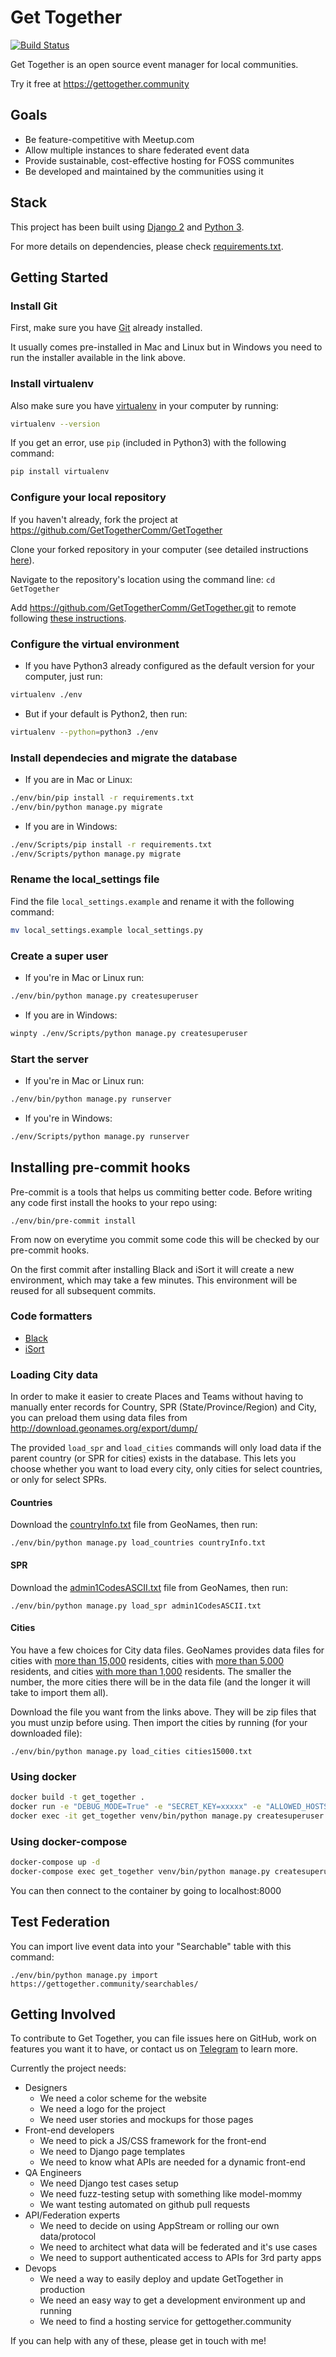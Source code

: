 # Get Together

[![Build Status](https://travis-ci.org/GetTogetherComm/GetTogether.svg?branch=master)](https://travis-ci.org/GetTogetherComm/GetTogether)

Get Together is an open source event manager for local communities.

Try it free at <https://gettogether.community>

## Goals

- Be feature-competitive with Meetup.com
- Allow multiple instances to share federated event data
- Provide sustainable, cost-effective hosting for FOSS communites
- Be developed and maintained by the communities using it

## Stack

This project has been built using [Django 2](https://www.djangoproject.com) and [Python 3](https://www.python.org).

For more details on dependencies, please check [requirements.txt](requirements.txt).

## Getting Started

### Install Git

First, make sure you have [Git](https://git-scm.com/downloads) already installed.

It usually comes pre-installed in Mac and Linux but in Windows you need to run the installer available in the link above.

### Install virtualenv

Also make sure you have [virtualenv](https://virtualenv.pypa.io/en/latest/installation/) in your computer by running:

```bash
virtualenv --version
```

If you get an error, use ```pip``` (included in Python3) with the following command:

```bash
pip install virtualenv
```

### Configure your local repository

If you haven't already, fork the project at <https://github.com/GetTogetherComm/GetTogether>

Clone your forked repository in your computer (see detailed instructions [here](https://help.github.com/en/articles/cloning-a-repository)).

Navigate to the repository's location using the command line: `cd GetTogether`

Add <https://github.com/GetTogetherComm/GetTogether.git> to remote following [these instructions](https://help.github.com/en/articles/configuring-a-remote-for-a-fork).

### Configure the virtual environment

- If you have Python3 already configured as the default version for your computer, just run:

```bash
virtualenv ./env
```

- But if your default is Python2, then run:

```bash
virtualenv --python=python3 ./env
```

### Install dependecies and migrate the database

- If you are in Mac or Linux:

```bash
./env/bin/pip install -r requirements.txt
./env/bin/python manage.py migrate
```

- If you are in Windows:

```bash
./env/Scripts/pip install -r requirements.txt
./env/Scripts/python manage.py migrate
```

### Rename the local_settings file

Find the file `local_settings.example` and rename it with the following command:

```bash
mv local_settings.example local_settings.py
```

### Create a super user

- If you're in Mac or Linux run:

```bash
./env/bin/python manage.py createsuperuser
```

- If you are in Windows:

```bash
winpty ./env/Scripts/python manage.py createsuperuser
```

### Start the server

- If you're in Mac or Linux run:

```bash
./env/bin/python manage.py runserver
```

- If you're in Windows:

```bash
./env/Scripts/python manage.py runserver
```

## Installing pre-commit hooks

Pre-commit is a tools that helps us commiting better code. Before writing any code first install the hooks to your repo using:

`./env/bin/pre-commit install`

From now on everytime you commit some code this will be checked by our pre-commit hooks.

On the first commit after installing Black and iSort it will create a new environment, which may take a few minutes. This environment will be reused for all subsequent commits.

### Code formatters

- [Black](https://github.com/ambv/black)
- [iSort](https://github.com/timothycrosley/isort)

### Loading City data

In order to make it easier to create Places and Teams without having to manually
enter records for Country, SPR (State/Province/Region) and City, you can preload
them using data files from <http://download.geonames.org/export/dump/>

The provided `load_spr` and `load_cities` commands will only load data if the
parent country (or SPR for cities) exists in the database. This lets you choose
whether you want to load every city, only cities for select countries, or only
for select SPRs.

#### Countries

Download the [countryInfo.txt](http://download.geonames.org/export/dump/countryInfo.txt)
file from GeoNames, then run:

`./env/bin/python manage.py load_countries countryInfo.txt`

#### SPR

Download the [admin1CodesASCII.txt](http://download.geonames.org/export/dump/admin1CodesASCII.txt)
file from GeoNames, then run:

`./env/bin/python manage.py load_spr admin1CodesASCII.txt`

#### Cities

You have a few choices for City data files. GeoNames provides data files for
cities with [more than 15,000](http://download.geonames.org/export/dump/cities15000.zip)
residents, cities with [more than 5,000](http://download.geonames.org/export/dump/cities5000.zip)
residents, and cities [with more than 1,000](http://download.geonames.org/export/dump/cities1000.zip)
residents. The smaller the number, the more cities there will be in the data
file (and the longer it will take to import them all).

Download the file you want from the links above. They will be zip files that you
must unzip before using. Then import the cities by running (for your downloaded
file):

`./env/bin/python manage.py load_cities cities15000.txt`

### Using docker

```bash
docker build -t get_together .
docker run -e "DEBUG_MODE=True" -e "SECRET_KEY=xxxxx" -e "ALLOWED_HOSTS=localhost,127.0.0.1" -d --name get_together -p 8000:8000 get_together
docker exec -it get_together venv/bin/python manage.py createsuperuser
```

### Using docker-compose

```bash
docker-compose up -d
docker-compose exec get_together venv/bin/python manage.py createsuperuser
```

You can then connect to the container by going to localhost:8000

## Test Federation

You can import live event data into your "Searchable" table with this command:

`./env/bin/python manage.py import https://gettogether.community/searchables/`

## Getting Involved

To contribute to Get Together, you can file issues here on GitHub, work on
features you want it to have, or contact us on [Telegram](https://t.me/joinchat/AlruIk5yiQizaJ0YtYehzA) to learn more.

Currently the project needs:

- Designers
  - We need a color scheme for the website
  - We need a logo for the project
  - We need user stories and mockups for those pages
- Front-end developers
  - We need to pick a JS/CSS framework for the front-end
  - We need to Django page templates
  - We need to know what APIs are needed for a dynamic front-end
- QA Engineers
  - We need Django test cases setup
  - We need fuzz-testing setup with something like model-mommy
  - We want testing automated on github pull requests
- API/Federation experts
  - We need to decide on using AppStream or rolling our own data/protocol
  - We need to architect what data will be federated and it's use cases
  - We need to support authenticated access to APIs for 3rd party apps
- Devops
  - We need a way to easily deploy and update GetTogether in production
  - We need an easy way to get a development environment up and running
  - We need to find a hosting service for gettogether.community

If you can help with any of these, please get in touch with me!
